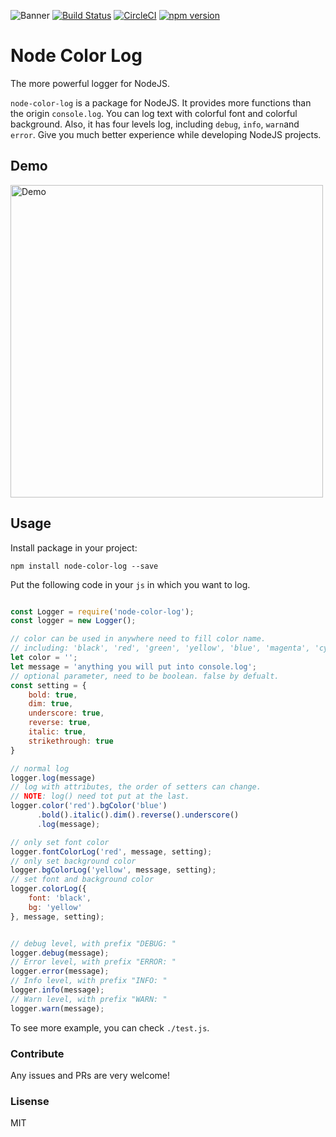 ![Banner](https://raw.githubusercontent.com/tigercosmos/node-color-log/master/assets/banner.png)
[![Build Status](https://travis-ci.org/tigercosmos/node-color-log.svg?branch=master)](https://travis-ci.org/tigercosmos/node-color-log)
[![CircleCI](https://circleci.com/gh/tigercosmos/node-color-log/tree/master.svg?style=shield)](https://circleci.com/gh/tigercosmos/node-color-log/tree/master)
[![npm version](https://badge.fury.io/js/node-color-log.svg)](https://badge.fury.io/js/node-color-log)
# Node Color Log
The more powerful logger for NodeJS.

`node-color-log` is a package for NodeJS. It provides more functions than the origin `console.log`. You can log text with colorful font and colorful background. Also, it has four levels log, including `debug`, `info`, `warn`and `error`. Give you much better experience while developing NodeJS projects.

## Demo

<img alt="Demo" src="https://raw.githubusercontent.com/tigercosmos/node-color-log/master/assets/demo.JPG" width="500">

## Usage
Install package in your project:
```
npm install node-color-log --save
```

Put the following code in your `js` in which you want to log.
```javascript

const Logger = require('node-color-log');
const logger = new Logger();

// color can be used in anywhere need to fill color name.
// including: 'black', 'red', 'green', 'yellow', 'blue', 'magenta', 'cyan', 'white'
let color = '';
let message = 'anything you will put into console.log';
// optional parameter, need to be boolean. false by defualt.
const setting = {
    bold: true,
    dim: true,
    underscore: true,
    reverse: true,
    italic: true,
    strikethrough: true
}

// normal log
logger.log(message)
// log with attributes, the order of setters can change.
// NOTE: log() need tot put at the last.
logger.color('red').bgColor('blue')
      .bold().italic().dim().reverse().underscore()
      .log(message);

// only set font color
logger.fontColorLog('red', message, setting);
// only set background color
logger.bgColorLog('yellow', message, setting);
// set font and background color
logger.colorLog({
    font: 'black',
    bg: 'yellow'
}, message, setting);


// debug level, with prefix "DEBUG: "
logger.debug(message);
// Error level, with prefix "ERROR: "
logger.error(message);
// Info level, with prefix "INFO: "
logger.info(message);
// Warn level, with prefix "WARN: "
logger.warn(message);
```

To see more example, you can check `./test.js`.

### Contribute
Any issues and PRs are very welcome!

### Lisense
MIT
